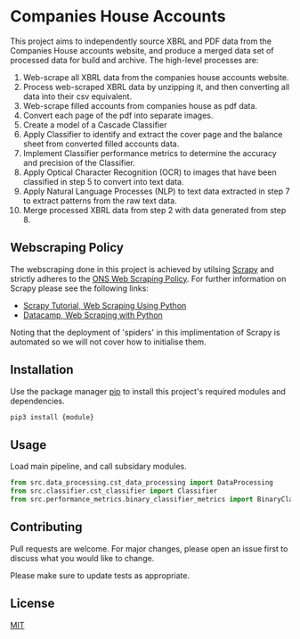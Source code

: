 # Companies House Accounts

This project aims to independently source XBRL and PDF data from the Companies House accounts website, and produce a merged data
set of processed data for build and archive. The high-level processes are:

1.	Web-scrape all XBRL data from the companies house accounts website. 
2.	Process web-scraped XBRL data by unzipping it, and then converting all data into their csv equivalent.
3.	Web-scrape filled accounts from companies house as pdf data.
4.	Convert each page of the pdf into separate images.
5.	Create a model of a Cascade Classifier 
6.	Apply Classifier to identify and extract the cover page and the balance sheet from converted filled accounts data.
7.	Implement Classifier performance metrics to determine the accuracy and precision of the Classifier.
8.	Apply Optical Character Recognition (OCR) to images that have been classified in step 5 to convert into text data.
9.	Apply Natural Language Processes (NLP) to text data extracted in step 7 to extract patterns from the raw text data.
10.	Merge processed XBRL data from step 2 with data generated from step 8.

## Webscraping Policy 
The webscraping done in this project is achieved by utilsing [Scrapy](https://scrapy.org/) and strictly adheres to the [ONS Web Scraping Policy](https://www.ons.gov.uk/aboutus/transparencyandgovernance/datastrategy/datapolicies/webscrapingpolicy).
For further information on Scrapy please see the following links:
- [Scrapy Tutorial, Web Scraping Using Python](https://www.accordbox.com/blog/scrapy-tutorial-series-web-scraping-using-python)
- [Datacamp, Web Scraping with Python](https://www.datacamp.com/courses/web-scraping-with-python)

Noting that the deployment of 'spiders' in this implimentation of Scrapy is automated so we will not cover how to initialise them. 
## Installation

Use the package manager [pip](https://pip.pypa.io/en/stable/) to install this project's required modules and dependencies.

```bash
pip3 install {module}
```

## Usage

Load main pipeline, and call subsidary modules.

```python
from src.data_processing.cst_data_processing import DataProcessing
from src.classifier.cst_classifier import Classifier
from src.performance_metrics.binary_classifier_metrics import BinaryClassifierMetrics
```

## Contributing
Pull requests are welcome. For major changes, please open an issue first to discuss what you would like to change.

Please make sure to update tests as appropriate.

## License
[MIT](https://choosealicense.com/licenses/mit/)
